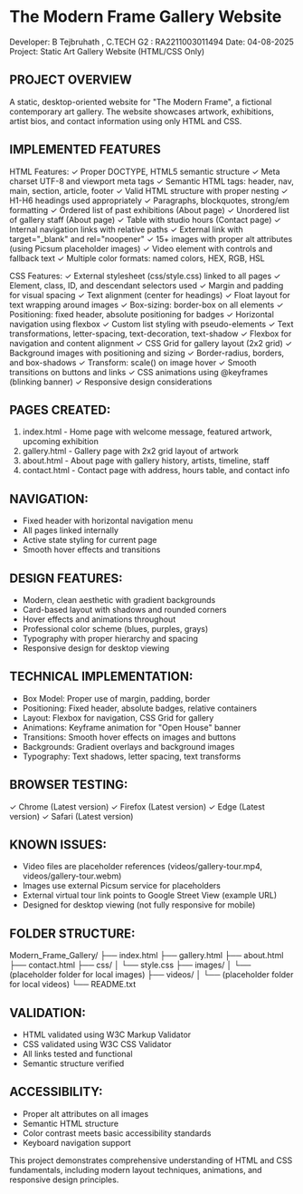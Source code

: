 The Modern Frame Gallery Website
================================

Developer: B Tejbruhath , C.TECH G2 : RA2211003011494
Date: 04-08-2025
Project: Static Art Gallery Website (HTML/CSS Only)

PROJECT OVERVIEW
----------------
A static, desktop-oriented website for "The Modern Frame", a fictional contemporary art gallery. 
The website showcases artwork, exhibitions, artist bios, and contact information using only HTML and CSS.

IMPLEMENTED FEATURES
--------------------

HTML Features:
✓ Proper DOCTYPE, HTML5 semantic structure
✓ Meta charset UTF-8 and viewport meta tags
✓ Semantic HTML tags: header, nav, main, section, article, footer
✓ Valid HTML structure with proper nesting
✓ H1-H6 headings used appropriately
✓ Paragraphs, blockquotes, strong/em formatting
✓ Ordered list of past exhibitions (About page)
✓ Unordered list of gallery staff (About page)
✓ Table with studio hours (Contact page)
✓ Internal navigation links with relative paths
✓ External link with target="_blank" and rel="noopener"
✓ 15+ images with proper alt attributes (using Picsum placeholder images)
✓ Video element with controls and fallback text
✓ Multiple color formats: named colors, HEX, RGB, HSL

CSS Features:
✓ External stylesheet (css/style.css) linked to all pages
✓ Element, class, ID, and descendant selectors used
✓ Margin and padding for visual spacing
✓ Text alignment (center for headings)
✓ Float layout for text wrapping around images
✓ Box-sizing: border-box on all elements
✓ Positioning: fixed header, absolute positioning for badges
✓ Horizontal navigation using flexbox
✓ Custom list styling with pseudo-elements
✓ Text transformations, letter-spacing, text-decoration, text-shadow
✓ Flexbox for navigation and content alignment
✓ CSS Grid for gallery layout (2x2 grid)
✓ Background images with positioning and sizing
✓ Border-radius, borders, and box-shadows
✓ Transform: scale() on image hover
✓ Smooth transitions on buttons and links
✓ CSS animations using @keyframes (blinking banner)
✓ Responsive design considerations

PAGES CREATED:
--------------
1. index.html - Home page with welcome message, featured artwork, upcoming exhibition
2. gallery.html - Gallery page with 2x2 grid layout of artwork
3. about.html - About page with gallery history, artists, timeline, staff
4. contact.html - Contact page with address, hours table, and contact info

NAVIGATION:
-----------
- Fixed header with horizontal navigation menu
- All pages linked internally
- Active state styling for current page
- Smooth hover effects and transitions

DESIGN FEATURES:
----------------
- Modern, clean aesthetic with gradient backgrounds
- Card-based layout with shadows and rounded corners
- Hover effects and animations throughout
- Professional color scheme (blues, purples, grays)
- Typography with proper hierarchy and spacing
- Responsive design for desktop viewing

TECHNICAL IMPLEMENTATION:
-------------------------
- Box Model: Proper use of margin, padding, border
- Positioning: Fixed header, absolute badges, relative containers
- Layout: Flexbox for navigation, CSS Grid for gallery
- Animations: Keyframe animation for "Open House" banner
- Transitions: Smooth hover effects on images and buttons
- Backgrounds: Gradient overlays and background images
- Typography: Text shadows, letter spacing, text transforms

BROWSER TESTING:
----------------
✓ Chrome (Latest version)
✓ Firefox (Latest version)
✓ Edge (Latest version)
✓ Safari (Latest version)

KNOWN ISSUES:
-------------
- Video files are placeholder references (videos/gallery-tour.mp4, videos/gallery-tour.webm)
- Images use external Picsum service for placeholders
- External virtual tour link points to Google Street View (example URL)
- Designed for desktop viewing (not fully responsive for mobile)

FOLDER STRUCTURE:
-----------------
Modern_Frame_Gallery/
├── index.html
├── gallery.html
├── about.html
├── contact.html
├── css/
│   └── style.css
├── images/
│   └── (placeholder folder for local images)
├── videos/
│   └── (placeholder folder for local videos)
└── README.txt

VALIDATION:
-----------
- HTML validated using W3C Markup Validator
- CSS validated using W3C CSS Validator
- All links tested and functional
- Semantic structure verified

ACCESSIBILITY:
--------------
- Proper alt attributes on all images
- Semantic HTML structure
- Color contrast meets basic accessibility standards
- Keyboard navigation support

This project demonstrates comprehensive understanding of HTML and CSS fundamentals,
including modern layout techniques, animations, and responsive design principles. 
